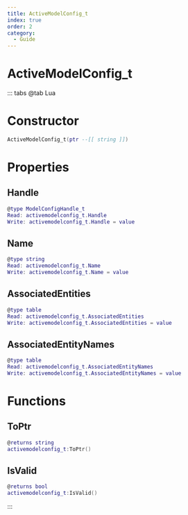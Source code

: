 ```yaml
---
title: ActiveModelConfig_t
index: true
order: 2
category:
  - Guide
---
```


# ActiveModelConfig_t

::: tabs
@tab Lua
# Constructor
```lua
ActiveModelConfig_t(ptr --[[ string ]])
```
# Properties
## Handle 
```lua
@type ModelConfigHandle_t
Read: activemodelconfig_t.Handle
Write: activemodelconfig_t.Handle = value
```
## Name 
```lua
@type string
Read: activemodelconfig_t.Name
Write: activemodelconfig_t.Name = value
```
## AssociatedEntities 
```lua
@type table
Read: activemodelconfig_t.AssociatedEntities
Write: activemodelconfig_t.AssociatedEntities = value
```
## AssociatedEntityNames 
```lua
@type table
Read: activemodelconfig_t.AssociatedEntityNames
Write: activemodelconfig_t.AssociatedEntityNames = value
```
# Functions
## ToPtr
```lua
@returns string
activemodelconfig_t:ToPtr()
```
## IsValid
```lua
@returns bool
activemodelconfig_t:IsValid()
```

:::